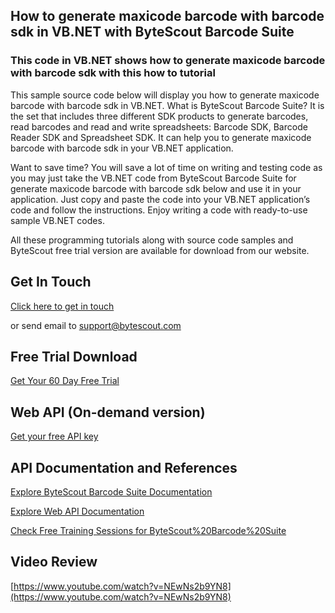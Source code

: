 ## How to generate maxicode barcode with barcode sdk in VB.NET with ByteScout Barcode Suite

### This code in VB.NET shows how to generate maxicode barcode with barcode sdk with this how to tutorial

This sample source code below will display you how to generate maxicode barcode with barcode sdk in VB.NET. What is ByteScout Barcode Suite? It is the set that includes three different SDK products to generate barcodes, read barcodes and read and write spreadsheets: Barcode SDK, Barcode Reader SDK and Spreadsheet SDK. It can help you to generate maxicode barcode with barcode sdk in your VB.NET application.

Want to save time? You will save a lot of time on writing and testing code as you may just take the VB.NET code from ByteScout Barcode Suite for generate maxicode barcode with barcode sdk below and use it in your application. Just copy and paste the code into your VB.NET application’s code and follow the instructions. Enjoy writing a code with ready-to-use sample VB.NET codes.

All these programming tutorials along with source code samples and ByteScout free trial version are available for download from our website.

## Get In Touch

[Click here to get in touch](https://bytescout.zendesk.com/hc/en-us/requests/new?subject=ByteScout%20Barcode%20Suite%20Question)

or send email to [support@bytescout.com](mailto:support@bytescout.com?subject=ByteScout%20Barcode%20Suite%20Question) 

## Free Trial Download

[Get Your 60 Day Free Trial](https://bytescout.com/download/web-installer?utm_source=github-readme)

## Web API (On-demand version)

[Get your free API key](https://pdf.co/documentation/api?utm_source=github-readme)

## API Documentation and References

[Explore ByteScout Barcode Suite Documentation](https://bytescout.com/documentation/index.html?utm_source=github-readme)

[Explore Web API Documentation](https://pdf.co/documentation/api?utm_source=github-readme)

[Check Free Training Sessions for ByteScout%20Barcode%20Suite](https://academy.bytescout.com/)

## Video Review

[https://www.youtube.com/watch?v=NEwNs2b9YN8](https://www.youtube.com/watch?v=NEwNs2b9YN8)